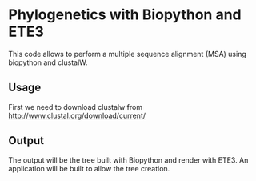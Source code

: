 # Phylogenetics with Biopython and ETE3

This code allows to perform a multiple sequence alignment (MSA) using biopython and clustalW.

## Usage

First we need to download clustalw from http://www.clustal.org/download/current/



## Output

The output will be the tree built with Biopython and render with ETE3.
An application will be built to allow the tree creation.


